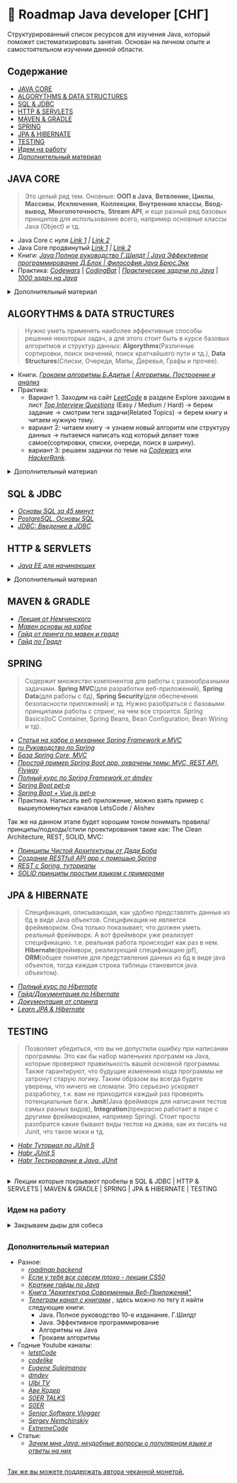 # :scroll: Roadmap Java developer [СНГ]

Структурированный список ресурсов для изучения Java, который поможет систематизировать занятия. Основан на личном опыте и самостоятельном изучении данной области.




## Содержание
* [JAVA CORE](#java-core)
* [ALGORYTHMS & DATA STRUCTURES](#algorythms--data-structures)
* [SQL & JDBC](#sql--jdbc)
* [HTTP & SERVLETS](#http--servlets)
* [MAVEN & GRADLE](#maven--gradle)
* [SPRING](#spring)
* [JPA & HIBERNATE](#jpa--hibernate)
* [TESTING](#testing)
* [Идем на работу](#идем-на-работу)
* [Дополнительный материал](#дополнительный-материал)





## JAVA CORE
> Это целый ряд тем. Оновные: **ООП в Java**, **Ветвление, Циклы**, **Массивы**, **Исключения**, **Коллекции**, **Внутренние классы**, **Ввод-вывод**, **Многопоточность**, **Stream API**, и еще разный ряд базовых принципов для использование всего, например основные классы Java (Object) и тд.

* Java Core с нуля *[Link 1](https://coursehunter.net/course/java-dzhava-dlya-nachinayushchih-s-nulya-do-sertifikata-oracle) | [Link 2](https://youtube.com/playlist?list=PLqj7-hRTFl_rqruGcnd2V8SPbY0j9DzT5)*
* Java Core продвинутый *[Link 1](https://coursehunter.net/course/java-poluchi-chernyy-poyas) | [Link 2](https://youtube.com/playlist?list=PLqj7-hRTFl_oDMBjI_EstsFcDAwt-Arhs)*
* Книги: *[Java Полное руководство Г.Шилдт | Java Эффективное программирование Д.Блох | Философия Java Брюс.Экк](https://t.me/dmytrii_bookshelf)*
* Практика: *[Codewars](https://www.codewars.com/kata/search/java?beta=false&order_by=popularity+desc&q=&r%5B%5D=-8&tags=)* | *[CodingBat](https://codingbat.com/java)* | *[Практические задачи по Java](https://habr.com/ru/post/440436/)* | *[1000 задач на Java](https://github.com/allicen/Java-1000)*

<details>
<summary> Дополнительный материал </summary>

Ниже *[лекции от Головача](https://youtube.com/playlist?list=PLoij6udfBnciBZf7aLRmayAzcisWfAwOY)* которые покрывают пробелы в знаниях.

* Java Core Процедурное программирование(детали основ), итерация, рекурсия, динамические структуры данных, память в Java:
  * *[Additional#1.Dec2013(Сети база) №1](https://youtube.com/playlist?list=PLoij6udfBncjdjKiKlnqikkIjrPLFeivp)*
  * *[Additional#2.SQL.Dec2013 №2](https://youtube.com/playlist?list=PLoij6udfBnchYCncZyAzZyFjTGkXIKc7B)*
  * *[(Итерация) Java Core December: Procedural Java. Лекция #1 №3](https://youtube.com/playlist?list=PLoij6udfBncigG7gvCLBMd3y0mR_ekCv8)*
  * *[(Итерация) Java Core December: Procedural Java. Лекция #2 №4](https://youtube.com/playlist?list=PLoij6udfBncjzPJ4yyysa4Fqz1BrZH3g9)*
  * *[(Рекурсия) Java Core December: Procedural Java. Лекция #3 №5](https://youtube.com/playlist?list=PLoij6udfBncifDy8AjaU5wcG_UDPjDSSb)*
  * *[(Динамические структуры данных) Java Core December: Procedural Java. Лекция #4 №6](https://youtube.com/playlist?list=PLoij6udfBncijqEUPXhY-NS0ZKWALlN0B)*
  * *[(Память в Java) Java Core December: Procedural Java. Лекция #5 №7](https://youtube.com/playlist?list=PLoij6udfBncilPJMzXtsOyUutDDULrtEm)*

* Исключения в Java, механика работы исключений, throws + checked/unchecked, иерархия исключений, классификация исключений, "устройство": message, cause, custom fields, сцепленные исключения, стратегии обработки ошибок, try-with-resources (+ suppressed exceptions), multi-catch (+ more precise rethrow):
  * *[(Основы иключения) Java Core December: Exceptions. Лекция #6 №1](https://youtube.com/playlist?list=PLoij6udfBncilVuX_R0sBrESIlyfQWVjm)*
  * *[(try-with-resources, иерархия) Java Core December: Exceptions. Лекция #7 №2](https://youtube.com/playlist?list=PLoij6udfBnchbxh8ZAY-FPlmj97aCILTY)*
  * *[(checked/unchecked, иерархия) Java Core December: Exceptions. Лекция #8 №3](https://youtube.com/playlist?list=PLoij6udfBncjLoxagaF5tGsDp-0XKMyhc)*
  * *[() Java Core December: Exceptions. Лекция #9 №4](https://youtube.com/playlist?list=PLoij6udfBnchR-Cc-RB4EUZokLrLlIuWQ)*

* Java I/O, byte-ориентированные потоки, char-ориентированные потоки, java-type-ориентированные потоки(классы-адаптеры, классы-декораторы, работа с файловой системой, сериализация и клонирование)
  * *[(кодировка) Java Core December: IO. Лекция #10 №1](https://youtube.com/playlist?list=PLoij6udfBncidoWbNwteMhqkE_uxcnWP1)*
  * *[(адаптеры/декораторы) Java Core December: IO. Лекция #11 №2](https://youtube.com/playlist?list=PLoij6udfBnchhzsjZkAbhW-V1K5dM-_Xf)*
  * *[(адаптеры/декораторы) Java Core December: IO. Лекция #12 №3](https://youtube.com/playlist?list=PLoij6udfBncgBHx7HxK8gAxV-oqT_pOob)*

* Java Collection API (big-O notation, Java generics, Iterable / Iterator, Collection API (general), List/ArrayList/LinkedList, Set/List/Map/SortedSet/SortedMap, HashSet/HashMap/hashCode()/equals(), TreeSet/TreeMap/Comparable/Comparator, Collection API (detailed)):
  * *[Java Core December:Collections API. Лекция #13 №1](https://youtube.com/playlist?list=PLoij6udfBncjiXKA5ce0hi4b4DIvGymeo)*
  * *[(дженерикс) Java Core December:Collections API. Лекция #14 №2](https://youtube.com/playlist?list=PLoij6udfBnciAPeXh5oOGBsQ2c8GlEFu0)*

* Продолжение Java IO, Стримы, адаптер/декоратор, клонирование, файловая система:
  * *[Java Core December: IO. Лекция #15 №4](https://youtube.com/playlist?list=PLoij6udfBnci29otnZedLq6x-EPlx3I4f)*

* Продолжение Java Collection:
  * *[(нотации О, equals list, сд хеш сет, мап и тд.) Java Core December: Collections. Лекция #16 №3](https://youtube.com/playlist?list=PLoij6udfBncgIlUdvGNtG2Jp7gXbDMx15)*
  * *[(хеш сет и хеш мап, структуры данных) Java Core December: Collections. Лекция #17 №4](https://youtube.com/playlist?list=PLoij6udfBncjAZTDf6Vx281R5Y9mnm93q)*

* Многопоточность(введение, Thread/Runnable run(), start(), join(), currentThread(), Модель памяти джавы, монитор, synchronized и многое другое, прерывание потока):
  * *[Java Core December: Multithreading. Лекция#18 №1](https://youtube.com/playlist?list=PLoij6udfBncgjoaFqWZSh3L-THigDum7g)*
  * *[Java Core December: Multithreading. Лекция#19 №2](https://youtu.be/Y0OaihQCFpg)*
  * *[(монитор) Java Core December: Multithreading. Лекция#20 №3](https://youtu.be/8rdrpSSV-wg)*

* Объектно-ориентированная Java(конструирование объекта, методы класса Object, перегрузка метода (overload), переопределение метода (overriding), и тд):
  * *[(конструирование объекта) Java Core December: OOP. Лекция#21 №1](https://youtu.be/150u5ofBzhc)*
  * *[Java Core December: OOP. Лекция#22 №2](https://youtube.com/playlist?list=PLoij6udfBncgtdSaq4nqVNtTqPeyh7rnV)*
  * *[(nested/inner) Java Core December: OOP. Лекция#23 №3](https://youtube.com/playlist?list=PLoij6udfBnciXh1_Itg-Hiw9EdGGzwYPE)*
  * *[(singleton,enom,multiton) Java Core December: OOP. Лекция#24 №4](https://youtube.com/playlist?list=PLoij6udfBncjjuiZQNFx_b4A5Ygdn1YbS)*
  * *[(gof, uml и тд)Java Core December: OOP. Лекция#25 №5](https://youtube.com/playlist?list=PLoij6udfBnch50JMDvipTQmAp-q4Pw6jG)*
</details>




## ALGORYTHMS & DATA STRUCTURES
> Нужно уметь применять наиболее эффективные способы решения некоторых задач, а для этого стоит быть в курсе базовых алгоритмов и структур данных: **Algorythms**(Различные сортировки, поиск значений, поиск кратчайшего пути и тд.), **Data Structures**(Списки, Очереди, Мапы, Деревья, Графы и прочее).

* Книги. *[Грокаем алгоритмы Б.Адитья | Алгоритмы. Построение и анализ](https://t.me/dmytrii_bookshelf)*
* Практика:
  * Вариант 1. Заходим на сайт *[LeetCode](https://leetcode.com/)* в разделе Explore заходим в лист *[Top Interview Questions](https://leetcode.com/explore/interview/card/top-interview-questions-easy/)* (Easy / Medium / Hard) -> берем задание -> смотрим теги задачи(Related Topics) -> берем книгу и читаем нужную тему.
  * вариант 2: читаем книгу -> узнаем новый алгоритм или структуру данных -> пытаемся написать код который делает тоже самое(сортировки, списки, очереди, поиск в ширину).
  * вариант 3: решаем задачки по теме на *[Codewars](https://www.codewars.com/kata/search/java?beta=false&order_by=popularity+desc&q=&r%5B%5D=-8&tags=)* или *[HackerRank](https://www.hackerrank.com/domains/java?filters%5Bdifficulty%5D%5B%5D=easy&filters%5Bskills%5D%5B%5D=Java%20%28Basic%29)*.

<details>
<summary> Дополнительный материал </summary>

* *[Советы от Ксении по алгоритмам](https://www.youtube.com/watch?v=_NhmGvYs8_g&t=686s)*
* *[Гайды от Жени по структурам данных](https://youtube.com/playlist?list=PLlsMRoVt5sTOKU87z9NhHHRH9nvE5chfH)*
* *[LeetCode гайды от Жени](https://youtube.com/playlist?list=PLlsMRoVt5sTPCbbIW2QZ-hRMW80lymEYR)*
</details>




## SQL & JDBC
* *[Основы SQL за 45 минут](https://youtu.be/IK6e1SFCdow)*
* *[PostgreSQL. Основы SQL](https://youtu.be/uGKIXTUjZbc)*
* *[JDBC: Введение в JDBC](https://youtube.com/playlist?list=PLIU76b8Cjem5qdMQLXiIwGLTLyUHkTqi2)*




## HTTP & SERVLETS
* *[Java EE для начинающих](https://youtube.com/playlist?list=PLAma_mKffTOTTFqIkLXgHqVuL6xJhb0mr)*

<details>
<summary> Дополнительный материал</summary>

* *[Как работает HTTPS](https://youtu.be/B3j4SS5P8tM)*
</details>




## MAVEN & GRADLE
* *[Лекция от Немчинского](https://youtu.be/IAbZVA4tK6M)*
* *[Мавен основы на хабре](https://habr.com/ru/post/77382/)*
* *[Гайд от принга по мавен и градл](http://spring-projects.ru/guides/gradle/)*
* *[Гайд по Градл](https://javarush.ru/groups/posts/2126-kratkoe-znakomstvo-s-gradle)*




## SPRING
> Содержит множество компонентов для работы с разнообразными задачами. **Spring MVC**(для разработки веб-приложений), **Spring Data**(для работы с бд), **Spring Security**(для обеспечения безопасности приложений) и тд. Нужно разобраться с базовыми принципами работы с спринг, на чем все строится. Spring Basics(IoC Container, Spring Beans, Bean Configuration, Bean Wiring и тд).
* *[Статья на хабре о механике Spring Framework и MVC](https://habr.com/ru/post/490586/)*
* *[ru Руководство по Spring](https://proselyte.net/tutorials/spring-tutorial-full-version/)*
* *[База Spring Core, MVC](https://youtube.com/playlist?list=PLAma_mKffTOR5o0WNHnY0mTjKxnCgSXrZ)*
* *[Простой пример Spring Boot app, охвачены темы: MVC, REST API, Flyway](https://youtu.be/q87Xxu4NPIc)*
* *[Полный курс по Spring Framework от dmdev](https://coursehunter.net/course/springnew)*
* *[Spring Boot pet-p](https://youtube.com/playlist?list=PLU2ftbIeotGoGSEUf54LQH-DgiQPF2XRO)*
* *[Spring Boot + Vue.js pet-p](https://youtube.com/playlist?list=PLU2ftbIeotGqSTOVNjT4L3Yfy8jatCdhm)*
* Практика. Написать веб приложение, можно взять пример с вышеупомянутых каналов LetsCode / Alishev

Так же на данном этапе будет хорошим тоном понимать правила/принципы/подходы/стили проектирования такие как: The Clean Architecture, REST, SOLID, MVC:
* *[Принципы Чистой Архитектуры от Дяди Боба](https://blog.cleancoder.com/uncle-bob/2012/08/13/the-clean-architecture.html)*
* *[Создание RESTfull API app с помощью Spring](https://spring.io/guides/tutorials/rest/)*
* *[REST с Spring, туториалы](https://www.baeldung.com/rest-with-spring-series)*
* *[SOLID принципы простым языком с примерами](https://youtu.be/TxZwqVTaCmA)*




## JPA & HIBERNATE
> Спецификация, описывающая, как удобно представлять данные из бд в виде Java объектов. Спецификация не является фреймворком. Она только показывает, что должен уметь реальный фреймворк. А вот фреймворк уже реализует спецификацию. т.е. реальная работа происходит как раз в нем. **Hibernate**(фреймворк, реализующий спецификацию jpf), **ORM**(общее понятие для представления данных из бд в виде java объектов, тогда каждая строка таблицы становится java объектом).
* *[Полный курс по Hibernate](https://coursehunter.net/course/hibernate)*
* *[Гайд/Документация по Hibernate](https://proselyte.net/tutorials/hibernate-tutorial/)*
* *[Документация от спринга](https://docs.spring.io/spring-data/jpa/docs/current/reference/html/#jpa.query-methods.query-creation)*
* *[Learn JPA & Hibernate](https://www.baeldung.com/learn-jpa-hibernate)*




## TESTING
> Позволяет убедиться, что вы не допустили ошибку при написании программы. Это как бы набор маленьких программ на Java, которые проверяют правильность вашей основной программы. Также гарантируют, что будущие изменения кода программы не затронут старую логику. Таким образом вы всегда будете уверены, что ничего не сломали. Это серьезно ускоряет разработку, т.к. вам не приходится каждый раз проверять потенциальные баги. **Junit**(Java фреймворк для написания тестов самых разных видов), **Integration**(прекрасно работает в паре с другими фреймворками, например Spring). Стоит просто разобратся какие бывают виды тестов на джава, как их писать на Junit, что такое моки и тд.
* *[Habr Туториал по JUnit 5](https://habr.com/ru/post/590607/)*
* *[Habr JUnit 5](https://habr.com/ru/post/590607/)*
* *[Habr Тестирование в Java. JUnit](https://habr.com/ru/post/120101/)*




##
<details>
<summary> Лекции которые покрывают пробелы в SQL & JDBC | HTTP & SERVLETS | MAVEN & GRADLE | SPRING | JPA & HIBERNATE | TESTING </summary>

[Ссылка на лекции](https://youtube.com/playlist?list=PLoij6udfBncioun9-sBwpkpTit1SIhWko):

* Обзор Java EE / Обзор Java 8:
  * *[Jun#1.Feb 2014.Additional №1](https://youtube.com/playlist?list=PLoij6udfBnchI9V8WL1wbK67hfuJM9efz)*
  * *[Jun#2.Feb 2014.Additional java 8 №2](https://youtube.com/playlist?list=PLoij6udfBnchzRV3L10ECE0tTasKC7GdV)*

* **Протокол TCP/IP, протокол HTTP (детально) / многопоточная архитектура HTTP-сервера:**
  * *[Junior.February2014.HTTP#1 №1](https://youtube.com/playlist?list=PLoij6udfBnchmBR9V7tdSCsOdtcpPkoxo)*
  * *[Junior.February2014.HTTP#2 №2](https://youtube.com/playlist?list=PLoij6udfBncgYO5FS9U-DcBQlix8FF2Q8)*
  * *[Junior.February2014.HTTP#3 №3](https://youtube.com/playlist?list=PLoij6udfBncgYO5FS9U-DcBQlix8FF2Q8)*

* Servlet API (детально) / Spring MVC:
  * *[Junior.February2014.Servlets#3 №1](https://youtube.com/playlist?list=PLoij6udfBncjHaO5s7Ln4w4BLj5FVc49P)*
  * *[Junior.February2014.Servlets#4 №2](https://youtube.com/playlist?list=PLoij6udfBncgN40Iu3mSn0SK8T-Ug0ByH)*
  * *[Junior.February2014.Servlets#5 №3](https://youtu.be/FCKYkh74BVY)*
  * *[Junior.February2014.Servlets#6 №4](https://youtu.be/xHKT8BUZt54)*

* **Spring / Maven (детально) / Log4j (детально):**
  * *[Junior.February2014.Spring#7 №1](https://youtu.be/7Je56cl0DPE)*
  * *[Junior.February2014.Spring#8 №2](https://youtu.be/fcd6ftSLy6s)*

* Test Driven Development: JUnit, Mockito (детально):
  * *[Junior.February2014 #9_1](https://youtu.be/Khy4TJ1WsWc)*
  * *[Junior.February2014 #9_2](https://www.youtube.com/watch?v=H88JLkYrbYE&list=PLoij6udfBncioun9-sBwpkpTit1SIhWko&index=44)*

* **SQL / JDBC, connection pool (детально) / JPA 2/Hibernate:**
  * *[Junior.February2014.JDBC#9 №1](https://youtube.com/playlist?list=PLoij6udfBncijyqGvf-YLN7hAL0S6nIrG)*
  * *[Junior.February2014.JDBC#10 №2](https://youtube.com/playlist?list=PLoij6udfBncgGpXnVrDElGWoIhZMJTzr6)*
  * *[Junior.February2014.JDBC#11 №3](https://youtube.com/playlist?list=PLoij6udfBncjQ6nd4jZvelDojOLkdITDq)*
  * *[Junior.February2014.JDBC#12 №4](https://youtube.com/playlist?list=PLoij6udfBncgy-PDoYGvxyZ5L5GnqV_2R)*
  * *[Junior.February2014.JDBC#13 №5](https://youtube.com/playlist?list=PLoij6udfBncjY0jx7t8Sc-V_qoNZM5gAu)*
  * *[Junior.February2014.JDBC#14 №6](https://youtube.com/playlist?list=PLoij6udfBncigW-7YJku0LlQTDlMwmL33)*
  * *[Junior.February2014.JDBC#15 №7](https://youtube.com/playlist?list=PLoij6udfBncj5beNvOYxtPhOkAPKVYnFz)*

* OOD(SOLID)
  * *[Junior.February2014.OOD#16](https://youtube.com/playlist?list=PLoij6udfBncgRuXhcs1gsWhUlS_8ZOLbg)*

* GOF(Шаблоны ООП):
  * *[Junior.February2014.GOF#17 №1_1](https://youtu.be/3sOIVgubyeQ)*
  * *[Junior.February2014.GOF#17 №1_2](https://youtu.be/Cp6mv2F4zPo)*
  * *[Junior.February2014.GOF#17 №1_3](https://youtu.be/BCfKV4FFMhQ)*
  * *[Junior.February2014.GOF#17 №1_4](https://youtu.be/v7FfJDYvDjQ)*
  * *[Junior.February2014.GOF#17 №1_5](https://youtu.be/BCfKV4FFMhQ)*
  * *[Junior.February2014.GOF#17 №1_6](https://youtu.be/v7FfJDYvDjQ)*
  * *[Junior.February2014.GOF#17 №1_7](https://youtu.be/mfaXG9eVIEA)*
  * *[Junior.February2014.GOF#17 №1_8](https://youtu.be/V5a0JC6DVgQ)*

* JSF(JavaServer Faces):
  * *[Junior.February2014.JSF#18 №1](https://youtube.com/playlist?list=PLoij6udfBncilwh6M-OUWSxef4ZP0PjdY)*
  * *[Junior.February2014.JSF#19 №2](https://youtube.com/playlist?list=PLoij6udfBnciRUejKExnW78IDLBt7ntwv)*
  * *[Junior.February2014.JSF#20 №3](https://youtube.com/playlist?list=PLoij6udfBncgtTP0V1Z5V6zJeoYmcTpG4)*

* WebSockets:
  * *[Junior.February2014.WebSockets #21 №1](https://youtube.com/playlist?list=PLoij6udfBncjXbiZ6pmX-chxQNjANR2Gh)*

* Apache Maven:
  * *[Junior.February2014.Maven#22 №1](https://youtube.com/playlist?list=PLoij6udfBnchZ36TWDdiQsPArx-ON-1GM)*

 *Log4J:
  * *[Junior.February2014.Log4J#23 №1](https://youtube.com/playlist?list=PLoij6udfBncj2KugaIbiLz9ggQzeAtA33)*

* JPA 2/Hibernate:
  * *[Junior.February2014.JPA2&Hibernate#24](https://youtube.com/playlist?list=PLoij6udfBnci05Oh7IRN-KU3PCjLeYtez)*
</details>

##


### Идем на работу

<details>
<summary> Закрываем дыры для собеса </summary>

* **Data Structure & Algorithms** *(уметь решать не сложные а.задачи, знать базовые алгоритмы)*
  - *[Link 1 V](https://youtu.be/_NhmGvYs8_g)* | *[Link 2 L](https://leetcode.com/explore/interview/card/top-interview-questions-easy/)*

* **ООП**
  - *[Link 1](https://youtu.be/4owUYYdcAOw)* | *[Link 2](https://youtu.be/YMTdEXpQTZQ)* | *[Link 3](https://youtu.be/BYu8gT0hGCQ)* | *[Link 4 G](https://youtube.com/playlist?list=PLoij6udfBncgtdSaq4nqVNtTqPeyh7rnV)* | *[Link 5 G](https://youtube.com/playlist?list=PLoij6udfBnciXh1_Itg-Hiw9EdGGzwYPE)* | *[Link 6 G](https://youtube.com/playlist?list=PLoij6udfBncjjuiZQNFx_b4A5Ygdn1YbS)* | *[Link 7 G](https://youtube.com/playlist?list=PLoij6udfBnch50JMDvipTQmAp-q4Pw6jG)* | *[Link 8 D](https://coursehunter.net/course/java-dlya-nachinayushchih-level-2?lesson=20)* | *[Link Y](https://youtu.be/Xg_DTzM6o6U)*

* **Generics** *(как применять, как оно работает)*
  - *[Link 1 G](https://youtu.be/Yymzcnt-Ars)* | *[Link 2 D](https://coursehunter.net/course/java-dlya-nachinayushchih-level-2?lesson=27)* | *[Link 3 D](https://coursehunter.net/course/java-dlya-nachinayushchih-level-2?lesson=28)* | *[Link 4 D](https://coursehunter.net/course/java-dlya-nachinayushchih-level-2?lesson=29)*

* **Object** *(знать методы)*
  - *[Link 1](https://youtu.be/DrQqZj5OIZc)* | *[Link 2](https://www.youtube.com/watch?v=Juav74bCtZ8)* | *[Link 3](https://www.youtube.com/watch?v=NQdwRwbPVCs)* | *[Link 4](https://youtu.be/B0bweMu3m5E)*

* **Collection Framework** *(**больше всего спрашивают**, надо очень подробно знать)*
  - *[Link 1](https://youtube.com/playlist?list=PL786bPIlqEjRvuYGGDMxy6YqzG-Hizvs8)* | *[Link 2](https://youtube.com/playlist?list=PLqj7-hRTFl_oDMBjI_EstsFcDAwt-Arhs)* | *[Link 3](https://youtu.be/xVfV8r_4GYI)* | *[Link 4 G](https://youtube.com/playlist?list=PLoij6udfBncjiXKA5ce0hi4b4DIvGymeo)* | *[Link 5 G](https://youtube.com/playlist?list=PLoij6udfBnciAPeXh5oOGBsQ2c8GlEFu0)* | *[Link 6 G](https://youtube.com/playlist?list=PLoij6udfBncgIlUdvGNtG2Jp7gXbDMx15)* | *[Link 7 G](https://youtube.com/playlist?list=PLoij6udfBncjAZTDf6Vx281R5Y9mnm93q)* | *[Link 8](https://youtu.be/JDh3DsJGGMU)*

* **Lamda** *(как работает, как устроено, черный ящик)*
  - *[Link 1](https://youtu.be/jHStUYP1NEg)* | *[Link 2](https://youtu.be/33pi0sIZNEU)* | *[Link 3](https://youtu.be/sWwkwcAugR0)* | *[Link 4](https://youtu.be/oUvx2Up-PkA)* | *[Link 5](https://youtu.be/GMzP5vIG9YU)*

* **Stream** *(как работает, методы)*
  - *[Link 1](https://youtu.be/IQVwwwSe4Ic)* | *[Link 2](https://youtu.be/aC0-KsuPG0I)* | *[Link 3](https://youtu.be/RzEiCguFZiY)*

* **Garbage Collector** *(gc(), finalize(), как он чистит мусор, как он работает, можно ли заставить работать)* 
  - *[Link 1](https://youtu.be/-ayMplONmkI)*

* **Multithreading / Concurrency** **_(базовые знания)_** *(как работает многопоточность, как создать тред, sleep, join, монитор, процесс гонки)*
  - *[Link 1](https://www.youtube.com/watch?v=VbLyaPPHtrE&list=PLw6SJ6q6-1YptavAy65knVOSBZ_y6YxmV&index=4&t=47s)* | *[Link 2](https://metanit.com/java/tutorial/8.5.php)*

* **Exception** *(**логирование**, ловля их, обработка в логи)*
  - *[Link 1](https://youtu.be/_ndfgwHtcXY)* | *[Link 2 D](https://coursehunter.net/course/java-dlya-nachinayushchih-level-2?lesson=47)* | *[Link 3](https://youtu.be/mLpMtc62530)* | *[Link 4 G](https://youtube.com/playlist?list=PLoij6udfBncilVuX_R0sBrESIlyfQWVjm)* | *[Link 5 G](https://youtube.com/playlist?list=PLoij6udfBnchbxh8ZAY-FPlmj97aCILTY)* | *[Link 6 G](https://youtube.com/playlist?list=PLoij6udfBncjLoxagaF5tGsDp-0XKMyhc)* | *[Link 7 G](https://youtube.com/playlist?list=PLoij6udfBnchR-Cc-RB4EUZokLrLlIuWQ)*

* **String, String Pool** *(как работает память, как он копирует, имутабельность, отличие от других стрингов)*
  - *[Link 1 Y](https://youtu.be/d_oou6CAz5U)* | *[Link 2 Y](https://youtu.be/1QP8y6-1fD0)*

* **SQL + JDBC** *(Иметь крепкую базу, понимать как работает на практике, как создавать коннект, пулл, уровни изоляции транзакций sql _isolation levels_, грязночтение, понимание что будет происходить на уровне бд если человек читает текущую запись, а другой изменяет данные, какие данные будут у них видны и тд)*
  - *[Link 1 SQL Y](https://youtube.com/playlist?list=PLtPJ9lKvJ4oh5SdmGVusIVDPcELrJ2bsT)* | *[Link 2 SQL C](https://coursehunter.net/course/sql)* | *[Link 3 JDBC C](https://coursehunter.net/course/jdbc?lesson=1)* | *[Link 4 G](https://youtube.com/playlist?list=PLoij6udfBncijyqGvf-YLN7hAL0S6nIrG)* | *[Link 5 G](https://youtube.com/playlist?list=PLoij6udfBncgGpXnVrDElGWoIhZMJTzr6)* | *[Link 6 G](https://youtube.com/playlist?list=PLoij6udfBncjQ6nd4jZvelDojOLkdITDq)* | *[Link 7 G](https://youtube.com/playlist?list=PLoij6udfBncgy-PDoYGvxyZ5L5GnqV_2R)* | *[Link 8 G](https://youtube.com/playlist?list=PLoij6udfBncjY0jx7t8Sc-V_qoNZM5gAu)* | *[Link 9 G](https://youtube.com/playlist?list=PLoij6udfBncigW-7YJku0LlQTDlMwmL33)* | *[Link 10 G](https://youtube.com/playlist?list=PLoij6udfBncj5beNvOYxtPhOkAPKVYnFz)*

* **Spring + Hibernate + WEB** *(базовые знания Spring framework, Hibernate, понимание как устроин web, что будет если ввести слово в поисковик и тд)*
  - *[ссылка на плейлист по спрингу](https://youtube.com/playlist?list=PLAma_mKffTOR5o0WNHnY0mTjKxnCgSXrZ)*

* **Maven** *(меньше всего спрашивают) (как он устроен и как им пользоватся)*
  - *[годный гайд от Немчинского](https://www.youtube.com/watch?v=IAbZVA4tK6M)*
  - *[гайд от dmdev](https://youtube.com/playlist?list=PLnh8EajVFTl5fusY9MRBEOoLjbv8Trms5)*

* **Unit & Integation testing** *(Хотя бы понимание как это делать и зачем. Создать мини метод, сделать на него тест, на истину/ложь и на ошибку)*

* **SOLID** *(как правильно программировать, понятия ООП, интерфейсы и тд.)*
  - *[Link 1 G](https://youtube.com/playlist?list=PLoij6udfBncgRuXhcs1gsWhUlS_8ZOLbg)* | *[Link 2 W](http://butunclebob.com/ArticleS.UncleBob.PrinciplesOfOod)* | *[Link 3 Y](https://youtu.be/1MDiB2Ya--4)*

* **Паттерны проектирования** *(Знать и уметь реализовать базовые популярные паттерны: Singleton, Factory Method, Strategy, Decorator).* 
  - *[Link 1 Y](https://youtube.com/playlist?list=PLlsMRoVt5sTPgGbinwOVnaF1mxNeLAD7P)* | *[Банда четырех](https://t.me/dmytrii_bookshelf/231)*

* **Git** *(хватит базы, уметь использовать на практике)*
  - *[основы за час по ролику](https://youtu.be/dHlhCO56Pv0)* | *[GIT Полный курс](https://youtube.com/playlist?list=PLAma_mKffTOTIomJBmL9J42PP0l7riFUO)* | *[GIT Альтернативный курс](https://www.youtube.com/playlist?list=PLuY6eeDuleIOMB2R_Kky05ZfiAx2_pbAH)* | *[GIT Интерактивный тренажер](https://learngitbranching.js.org/?locale=ru_RU)* | *[документация от Жени](https://proselyte.net/tutorials/git/introduction/)*

### Подготовка к собесу
* **Структура собиседования**
  - *[Link 1 Y](https://youtu.be/UQnpwtdHiDs)* | *[Link 2 Y](https://youtu.be/vArj4XmtxvY)* | *[Link 3 Y](https://youtu.be/lq4TKfc-Ot4)* | *[Link 4 Y](https://youtu.be/oLZuCGuAnsM)*
* **Частые вопросы для Java Junior**
  - *[Link 1](https://github.com/enhorse/java-interview)* | *[Link 2 Y](https://youtube.com/playlist?list=PLlsMRoVt5sTMMCwd_gLaaZMkQhzVh9hLA)*
* **Составляем CV** 
  - *[Link 1](https://www.youtube.com/watch?v=UV3YSVBJxX0)* | *[Link 2](https://youtu.be/nEnuP2NmMA4)* | *[Link 4](https://youtu.be/jhnsjSCgtu0)* | *[Link 5](https://youtu.be/i1tJ8FfEXv4)* | *[Link 6 CV](https://www.hiration.com/)* | *[Link 7 CV](https://www.pdf2go.com/)*
</details>

##




### Дополнительный материал

- Разное:
  - *[roadmap backend](https://roadmap.sh/backend)*
  - *[Если у тебя все совсем плохо - лекции CS50](https://youtube.com/playlist?list=PLawfWYMUziZqyUL5QDLVbe3j5BKWj42E5)*
  - *[Краткие гайды по Java](https://proselyte.net/tutorials/)*
  - *[Книга "Архитектура Современных Веб-Приложений"](https://workshop.zhashkevych.com/courses-info/60a6692126276a15b8dcfa39)*
  - *[Телеграм канал с книгами](https://t.me/dmytrii_bookshelf)* , здесь можно по тегу it найти следующие книги:
    - Java. Полное руководство 10-е изданание. Г.Шилдт
    - Java. Эффективное программирование
    - Алгоритмы на Java
    - Грокаем алгоритмы
- Годные Youtube каналы:
  - *[letstCode](https://www.youtube.com/c/letsCodeDru)*
  - *[codelike](https://www.youtube.com/c/codelike)*
  - *[Eugene Suleimanov](https://www.youtube.com/c/EugeneSuleimanov)*
  - *[dmdev](https://www.youtube.com/c/dmdev/videos)*
  - *[Ulbi TV](https://www.youtube.com/c/UlbiTV)*
  - *[Аве Кодер](https://www.youtube.com/c/%D0%90%D0%B2%D0%B5%D0%9A%D0%BE%D0%B4%D0%B5%D1%80)*
  - *[S0ER TALKS](https://www.youtube.com/channel/UCcNotjFXtUZ6bTAWk1KpOWg)*
  - *[S0ER](https://www.youtube.com/c/S0ERDEVS)*
  - *[Senior Software Vlogger](https://www.youtube.com/c/SeniorSoftwareVlogger)*
  - *[Sergey Nemchinskiy](https://www.youtube.com/c/SergeyNemchinskiy)*
  - *[ExtremeCode](https://www.youtube.com/c/ExtremeCode)*
- Статьи:
  - *[Зачем мне Java: неудобные вопросы о популярном языке и ответы на них](https://tproger.ru/articles/zachem-mne-java-voprosy-i-otvety/)*




##
[Так же вы можете поддержать автора чеканной монетой.](https://send.monobank.ua/jar/AGN7gXSmuT)
